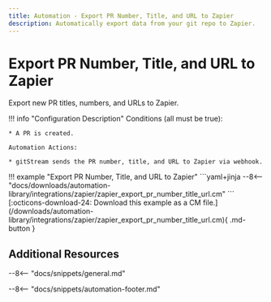 ```yaml
---
title: Automation - Export PR Number, Title, and URL to Zapier
description: Automatically export data from your git repo to Zapier.
---
```

# Export PR Number, Title, and URL to Zapier

<!-- --8<-- [start:example]-->
Export new PR titles, numbers, and URLs to Zapier.

!!! info "Configuration Description"
    Conditions (all must be true):

    * A PR is created.

    Automation Actions:

    * gitStream sends the PR number, title, and URL to Zapier via webhook.

<div class="automationExample" markdown="1">
!!! example "Export PR Number, Title, and URL to Zapier"
    ```yaml+jinja
    --8<-- "docs/downloads/automation-library/integrations/zapier/zapier_export_pr_number_title_url.cm"
    ```
    <div class="result" markdown>
      <span>
      [:octicons-download-24: Download this example as a CM file.](/downloads/automation-library/integrations/zapier/zapier_export_pr_number_title_url.cm){ .md-button }
      </span>
    </div>
</div>
<!-- --8<-- [end:example]-->

## Additional Resources

--8<-- "docs/snippets/general.md"

--8<-- "docs/snippets/automation-footer.md"